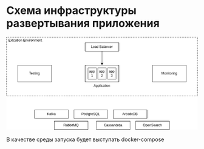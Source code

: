 # Схема инфраструктуры развертывания приложения

![Infrastructure](./img/M2L2-infrastructure.drawio.png)

В качестве среды запуска будет выступать docker-compose
